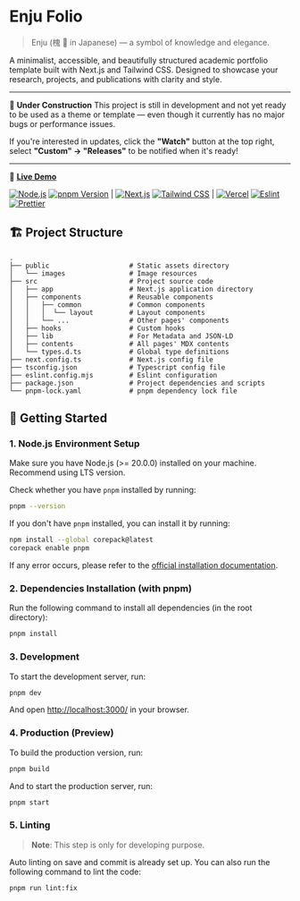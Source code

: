 # Enju Folio

> Enju (槐 🌳 in Japanese) — a symbol of knowledge and elegance.

A minimalist, accessible, and beautifully structured academic portfolio template built with Next.js and Tailwind CSS. Designed to showcase your research, projects, and publications with clarity and style.

---

🚧 **Under Construction**
This project is still in development and not yet ready to be used as a theme or template — even though it currently has no major bugs or performance issues.

If you're interested in updates, click the **"Watch"** button at the top right, select **"Custom" → "Releases"** to be notified when it's ready!

---

🚀 **[Live Demo](https://www.zla.app)**

[![Node.js][node-badge]][node-link] [![pnpm Version][pnpm-badge]][pnpm-link] | [![Next.js][nextjs-badge]][nextjs-link] [![Tailwind CSS][tailwind-badge]][tailwind-link] | [![Vercel][vercel-badge]][vercel-link] [![Eslint][eslint-badge]][eslint-link] [![Prettier][prettier-badge]][prettier-link]

## 🏗️ Project Structure

```plaintext
.
├── public                    # Static assets directory
│   └── images                # Image resources
├── src                       # Project source code
│   ├── app                   # Next.js application directory
│   ├── components            # Reusable components
│   │   ├── common            # Common components
│   │   │  └── layout         # Layout components
│   │   └── ...               # Other pages' components
│   ├── hooks                 # Custom hooks
│   ├── lib                   # For Metadata and JSON-LD
│   ├── contents              # All pages' MDX contents
│   └── types.d.ts            # Global type definitions
├── next.config.ts            # Next.js config file
├── tsconfig.json             # Typescript config file
├── eslint.config.mjs         # Eslint configuration
├── package.json              # Project dependencies and scripts
└── pnpm-lock.yaml            # pnpm dependency lock file
```

## 🚀 Getting Started

### 1. Node.js Environment Setup

Make sure you have Node.js (>= 20.0.0) installed on your machine. Recommend using LTS version.

Check whether you have `pnpm` installed by running:

```bash
pnpm --version
```

If you don't have `pnpm` installed, you can install it by running:

```bash
npm install --global corepack@latest
corepack enable pnpm
```

If any error occurs, please refer to the [official installation documentation](https://pnpm.io/installation).

### 2. Dependencies Installation (with pnpm)

Run the following command to install all dependencies (in the root directory):

```bash
pnpm install
```

### 3. Development

To start the development server, run:

```bash
pnpm dev
```

And open [http://localhost:3000/](http://localhost:3000/) in your browser.

### 4. Production (Preview)

To build the production version, run:

```bash
pnpm build
```

And to start the production server, run:

```bash
pnpm start
```

### 5. Linting

> **Note**: This step is only for developing purpose.

Auto linting on save and commit is already set up. You can also run the following command to lint the code:

```bash
pnpm run lint:fix
```

<!-- Badges / Links -->

[eslint-badge]: https://img.shields.io/badge/eslint-4B32C3?logo=eslint&logoColor=white
[eslint-link]: https://www.npmjs.com/package/eslint-config-zl-asica
[nextjs-badge]: https://img.shields.io/badge/Next.js-black?logo=next.js&logoColor=white
[nextjs-link]: https://nextjs.org
[node-badge]: https://img.shields.io/badge/node%3E=20-339933?logo=node.js&logoColor=white
[node-link]: https://nodejs.org/
[pnpm-badge]: https://img.shields.io/github/package-json/packageManager/ZL-Asica/Enju-Portfolio?label=&logo=pnpm&logoColor=fff&color=F69220
[pnpm-link]: https://pnpm.io/
[prettier-badge]: https://img.shields.io/badge/Prettier-F7B93E?logo=Prettier&logoColor=white
[prettier-link]: https://www.npmjs.com/package/@zl-asica/prettier-config
[tailwind-badge]: https://img.shields.io/badge/Tailwind%20CSS-06B6D4?logo=tailwindcss&logoColor=white
[tailwind-link]: https://tailwindcss.com/
[vercel-badge]: https://img.shields.io/badge/Vercel-%23000000.svg?logo=vercel&logoColor=white
[vercel-link]: https://vercel.com
